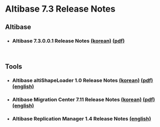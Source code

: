 # Altibase 7.3 Release Notes

## Altibase

- ### Altibase 7.3.0.0.1 Release Notes [(korean)](https://github.com/ALTIBASE/Documents/blob/master/ReleaseNotes/kor/Altibase_7_3_0_0_1_Release_Notes.md) [(pdf)](https://github.com/ALTIBASE/Documents/blob/master/ReleaseNotes/kor/pdf/Altibase_7_3_0_0_1_Release_Notes.pdf)

<br/>

## Tools

- ### Altibase altiShapeLoader 1.0 Release Notes [(korean)](https://github.com/ALTIBASE/Documents/blob/master/ReleaseNotes/kor/Altibase_altiShapeLoader_1_0_Release_Notes.md) [(pdf)](https://github.com/ALTIBASE/Documents/blob/master/ReleaseNotes/kor/pdf/Altibase_altiShapeLoader_1_0_Release_Notes.pdf) [(english)](https://github.com/ALTIBASE/Documents/blob/master/ReleaseNotes/eng/Altibase_altiShapeLoader_1_0_Release_Notes.md)

- ### Altibase Migration Center 7.11 Release Notes [(korean)](https://github.com/ALTIBASE/Documents/blob/master/ReleaseNotes/kor/Altibase_Migration_Center_7_11_Release_Notes.md) [(pdf)](https://github.com/ALTIBASE/Documents/blob/master/ReleaseNotes/kor/pdf/Altibase_Migration_Center_7_11_Release_Notes.pdf) [(english)](https://github.com/ALTIBASE/Documents/blob/master/ReleaseNotes/eng/Altibase_Migration_Center_7_11_Release_Notes.md)

- ### Altibase Replication Manager 1.4 Release Notes [(english)](https://github.com/ALTIBASE/Documents/blob/master/ReleaseNotes/eng/Altibase_Replication_Manager_1_4_Release_Notes.md)

